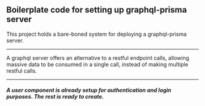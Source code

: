 ## Boilerplate code for setting up graphql-prisma server
This project holds a bare-boned system for deploying a graphql-prisma server.

---

A graphql server offers an alternative to a restful endpoint calls, allowing massive data to be consumed in a single call, instead of making multiple restful calls.

---

##### A user component is already setup for authentication and login purposes.  The rest is ready to create.